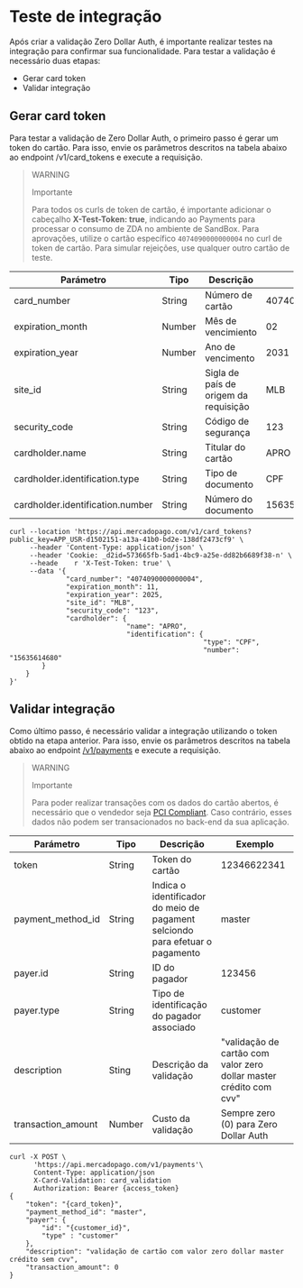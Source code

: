 # Teste de integração

Após criar a validação Zero Dollar Auth, é importante realizar testes na integração para confirmar sua funcionalidade. Para testar a validação é necessário duas etapas:

* Gerar card token
* Validar integração

## Gerar card token

Para testar a validação de Zero Dollar Auth, o primeiro passo é gerar um token do cartão.  Para isso, envie os parâmetros descritos na tabela abaixo ao endpoint /v1/card_tokens e execute a requisição.

> WARNING
>
> Importante
>
> Para todos os curls de token de cartão, é importante adicionar o cabeçalho **X-Test-Token: true**, indicando ao Payments para processar o consumo de ZDA no ambiente de SandBox. Para aprovações, utilize o cartão específico `4074090000000004` no curl de token de cartão. Para simular rejeições, use qualquer outro cartão de teste.

| Parámetro | Tipo | Descrição | Exemplo |
|---|---|---|---|
| card_number | String | Número de cartão | 4074090000000004 |
| expiration_month | Number | Mês de vencimiento | 02 |
| expiration_year | Number | Ano de vencimento | 2031 |
| site_id | String | Sigla de país de origem da requisição | MLB |
| security_code | String | Código de segurança | 123 |
| cardholder.name | String | Titular do cartão | APRO |
| cardholder.identification.type | String | Tipo de documento | CPF |
| cardholder.identification.number | String | Número do documento | 15635614680 |

```curl
curl --location 'https://api.mercadopago.com/v1/card_tokens?public_key=APP_USR-d1502151-a13a-41b0-bd2e-138df2473cf9' \
     --header 'Content-Type: application/json' \
     --header 'Cookie: _d2id=573665fb-5ad1-4bc9-a25e-dd82b6689f38-n' \
     --heade    r 'X-Test-Token: true' \
     --data '{
              "card_number": "4074090000000004",
              "expiration_month": 11,
              "expiration_year": 2025,
              "site_id": "MLB",
              "security_code": "123",
              "cardholder": {
                             "name": "APRO",
                             "identification": {
                                                "type": "CPF",
                                                "number": "15635614680"
        }
    }
}'
```

## Validar integração

Como último passo, é necessário validar a integração utilizando o token obtido na etapa anterior. Para isso, envie os parâmetros descritos na tabela abaixo ao endpoint [/v1/payments](/developers/pt/reference/payments/_payments/post) e execute a requisição.

> WARNING
>
> Importante
>
> Para poder realizar transações com os dados do cartão abertos, é necessário que o vendedor seja [PCI Compliant](/developers/es/docs/security/pci). Caso contrário, esses dados não podem ser transacionados no back-end da sua aplicação.

| Parámetro | Tipo | Descrição | Exemplo |
|---|---|---|---|
| token | String | Token do cartão | 12346622341 |
| payment_method_id | String | Indica o identificador do meio de pagament selciondo para efetuar o pagamento | master |
| payer.id | String | ID do pagador | 123456 | 
| payer.type | String | Tipo de identificação do pagador associado | customer |
| description | Sting | Descrição da validação | "validação de cartão com valor zero dollar master crédito com cvv" |
| transaction_amount | Number | Custo da validação | Sempre zero (0) para Zero Dollar Auth |

```curl
curl -X POST \
      'https://api.mercadopago.com/v1/payments'\
      Content-Type: application/json
      X-Card-Validation: card_validation
      Authorization: Bearer {access_token}
{
    "token": "{card_token}",
    "payment_method_id": "master",
    "payer": {
        "id": "{customer_id}",
        "type" : "customer"
    },
    "description": "validação de cartão com valor zero dollar master crédito sem cvv",
    "transaction_amount": 0
}
```

